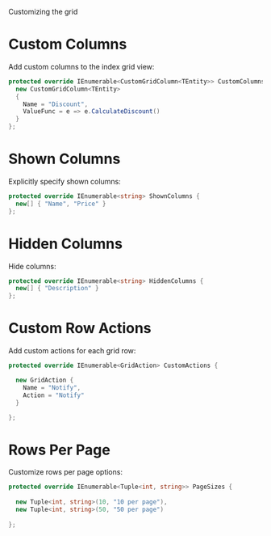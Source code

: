 Customizing the grid

# Custom Columns

Add custom columns to the index grid view:

```csharp
protected override IEnumerable<CustomGridColumn<TEntity>> CustomColumns {
  new CustomGridColumn<TEntity>  
  {
    Name = "Discount",
    ValueFunc = e => e.CalculateDiscount() 
  }
};
```

# Shown Columns

Explicitly specify shown columns:

```csharp
protected override IEnumerable<string> ShownColumns {
  new[] { "Name", "Price" }
};
```

# Hidden Columns

Hide columns:

```csharp
protected override IEnumerable<string> HiddenColumns {
  new[] { "Description" }
};
```

# Custom Row Actions

Add custom actions for each grid row:

```csharp
protected override IEnumerable<GridAction> CustomActions {

  new GridAction { 
    Name = "Notify",
    Action = "Notify"
  }

};
```

# Rows Per Page

Customize rows per page options:

```csharp
protected override IEnumerable<Tuple<int, string>> PageSizes {
  
  new Tuple<int, string>(10, "10 per page"),
  new Tuple<int, string>(50, "50 per page")
  
};
```
